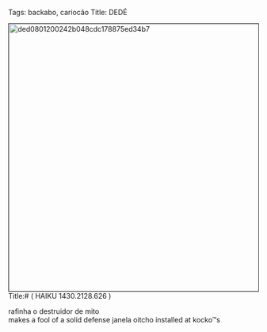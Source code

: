 Tags: backabo, cariocão
Title: DEDÉ
  
<p><img src="https://objects.hbvu.su/blotpix/2013/01/31.jpeg" width=540 height=540 alt="ded0801200242b048cdc178875ed34b7" border=1>
Title:# ( HAIKU 1430.2128.626 )  
  
rafinha o destruidor de mito  
makes a fool of a solid defense
janela oitcho installed at kocko™s  
